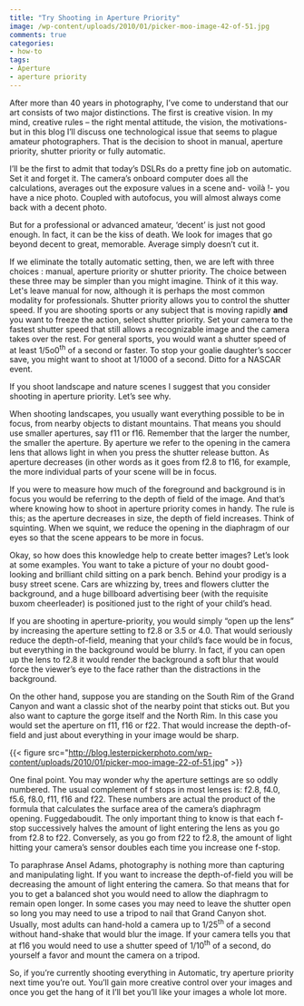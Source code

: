 ```yaml
---
title: "Try Shooting in Aperture Priority"
image: /wp-content/uploads/2010/01/picker-moo-image-42-of-51.jpg
comments: true
categories:
- how-to
tags:
- Aperture
- aperture priority
---
```

After more than 40 years in photography, I’ve come to understand that our art consists of two major distinctions. The first is creative vision. In my mind, creative rules – the right mental attitude, the vision, the motivations- but in this blog I’ll discuss one technological issue that seems to plague amateur photographers. That is the decision to shoot in manual, aperture priority, shutter priority or fully automatic.

I’ll be the first to admit that today’s DSLRs do a pretty fine job on automatic. Set it and forget it. The camera’s onboard computer does all the calculations, averages out the exposure values in a scene and- voilà !- you have a nice photo. Coupled with autofocus, you will almost always come back with a decent photo.

But for a professional or advanced amateur, ‘decent’ is just not good enough. In fact, it can be the kiss of death. We look for images that go beyond decent to great, memorable. Average simply doesn’t cut it.

If we eliminate the totally automatic setting, then, we are left with three choices : manual, aperture priority or shutter priority. The choice between these three may be simpler than you might imagine. Think of it this way. Let's leave manual for now, although it is perhaps the most common modality for professionals. Shutter priority allows you to control the shutter speed. If you are shooting sports or any subject that is moving rapidly <strong>and</strong> you want to freeze the action, select shutter priority. Set your camera to the fastest shutter speed that still allows a recognizable image and the camera takes over the rest. For general sports, you would want a shutter speed of at least 1/5o0<sup>th</sup> of a second or faster. To stop your goalie daughter’s soccer save, you might want to shoot at  1/1000 of a second. Ditto for a NASCAR event.

If you shoot landscape and nature scenes I suggest that you consider shooting in aperture priority. Let’s see why.

When shooting landscapes, you usually want everything possible to be in focus, from nearby objects to distant mountains. That means you should use smaller apertures, say f11 or f16. Remember that the larger the number, the smaller the aperture. By aperture we refer to the opening in the camera lens that allows light in when you press the shutter release button. As aperture decreases (in other words as it goes from f2.8 to f16, for example, the more individual parts of your scene will be in focus.

If you were to measure how much of the foreground and background is in focus you would be referring to the depth of field of the image. And that’s where knowing how to shoot in aperture priority comes in handy. The rule is this; as the aperture decreases in size, the depth of field increases. Think of squinting. When we squint, we reduce the opening in the diaphragm of our eyes so that the scene appears to be more in focus.

Okay, so how does this knowledge help to create better images? Let’s look at some examples. You want to take a picture of your no doubt good-looking and brilliant child sitting on a park bench. Behind your prodigy is a busy street scene. Cars are whizzing by, trees and flowers clutter the background, and a huge billboard advertising beer (with the requisite buxom cheerleader) is positioned just to the right of your child’s head.

If you are shooting in aperture-priority, you would simply “open up the lens” by increasing the aperture setting to f2.8 or 3.5 or 4.0. That would seriously reduce the depth-of-field, meaning that your child’s face would be in focus, but everything in the background would be blurry. In fact, if you can open up the lens to f2.8 it would render the background a soft blur that would force the viewer’s eye to the face rather than the distractions in the background.

On the other hand, suppose you are standing on the South Rim of the Grand Canyon and want a classic shot of the nearby point that sticks out. But you also want to capture the gorge itself and the North Rim. In this case you would set the aperture on f11, f16 or f22. That would increase the depth-of-field and just about everything in your image would be sharp.

{{< figure src="http://blog.lesterpickerphoto.com/wp-content/uploads/2010/01/picker-moo-image-22-of-51.jpg" >}}

One final point. You may wonder why the aperture settings are so oddly numbered. The usual complement of f stops in most lenses is: f2.8, f4.0, f5.6, f8.0, f11, f16 and f22. These numbers are actual the product of the formula that calculates the surface area of the camera’s diaphragm opening. Fuggedaboudit. The only important thing to know is that each f-stop successively halves the amount of light entering the lens as you go from f2.8 to f22. Conversely, as you go from f22 to f2.8, the amount of light hitting your camera’s sensor doubles each time you increase one f-stop.

To paraphrase Ansel Adams, photography is nothing more than capturing and manipulating light. If you want to increase the depth-of-field you will be decreasing the amount of light entering the camera. So that means that for you to get a balanced shot you would need to allow the diaphragm to remain open longer. In some cases you may need to leave the shutter open so long you may need to use a tripod to nail that Grand Canyon shot. Usually, most adults can hand-hold a camera up to 1/25<sup>th</sup> of a second without hand-shake that would blur the image. If your camera tells you that at f16 you would need to use a shutter speed of 1/10<sup>th</sup> of a second, do yourself a favor and mount the camera on a tripod.

So, if you’re currently shooting everything in Automatic, try aperture priority next time you’re out. You’ll gain more creative control over your images and once you get the hang of it I’ll bet you’ll like your images a whole lot more.

